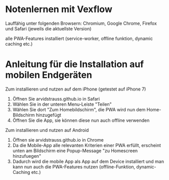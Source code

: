 # Notenlernen mit Vexflow

Lauffähig unter folgenden Browsern: Chromium, Google Chrome, Firefox und Safari (jeweils die aktuellste Version)

alle PWA-Features installiert (service-worker, offline funktion, dynamic caching etc.)

# Anleitung für die Installation auf mobilen Endgeräten

Zum installieren und nutzen auf dem iPhone (getestet auf iPhone 7)

1. Öffnen Sie arvidstrauss.github.io in Safari
2. Wählen Sie in der unteren Menu-Leiste "Teilen"
3. Wählen Sie dort "Zum Homebildschirm", die PWA wird nun dem Home-Bildschirm hinzugefügt
4. Öffnen Sie die App, sie können diese nun auch offline verwenden

Zum installieren und nutzen auf Android

1. Öffnen sie arvidstrauss.github.io in Chrome
2. Da die Mobile-App alle relevanten Kriterien einer PWA erfüllt, erscheint unten am Bildschirm eine Popup-Message "zu Homescreen hinzufuegen"
3. Dadurch wird die mobile App als App auf dem Device installiert und man kann nun auch die PWA-Features nutzen (offline-Funktion, dynamic-Caching etc.)
